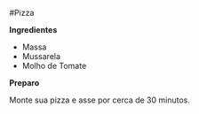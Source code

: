 #Pizza

**Ingredientes**

* Massa
* Mussarela
* Molho de Tomate

**Preparo**

Monte sua pizza e asse por cerca de 30 minutos.